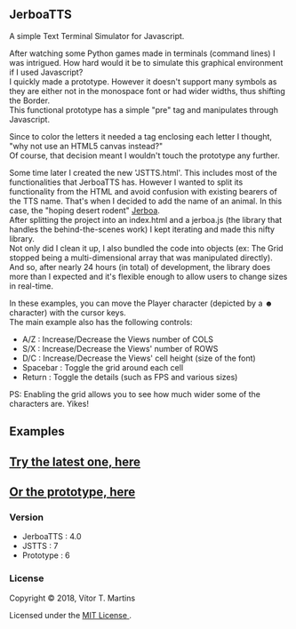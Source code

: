 ## JerboaTTS

A simple Text Terminal Simulator for Javascript.

After watching some Python games made in terminals (command lines) I was intrigued. How hard would it be to simulate this graphical environment if I used Javascript?  
I quickly made a prototype. However it doesn't support many symbols as they are either not in the monospace font or had wider widths, thus shifting the Border.  
This functional prototype has a simple "pre" tag and manipulates through Javascript.

Since to color the letters it needed a tag enclosing each letter I thought, "why not use an HTML5 canvas instead?"  
Of course, that decision meant I wouldn't touch the prototype any further.

Some time later I created the new 'JSTTS.html'. This includes most of the functionalities that JerboaTTS has.
However I wanted to split its functionality from the HTML and avoid confusion with existing bearers of the TTS name.
That's when I decided to add the name of an animal. In this case, the "hoping desert rodent" [Jerboa](https://en.wikipedia.org/wiki/Jerboa).  
After splitting the project into an index.html and a jerboa.js (the library that handles the behind-the-scenes work) I kept iterating and made this nifty library.  
Not only did I clean it up, I also bundled the code into objects (ex: The Grid stopped being a multi-dimensional array that was manipulated directly).  
And so, after nearly 24 hours (in total) of development, the library does more than I expected and it's flexible enough to allow users to change sizes in real-time.

In these examples, you can move the Player character (depicted by a **☻** character) with the cursor keys.  
The main example also has the following controls:
- A/Z : Increase/Decrease the Views number of COLS
- S/X : Increase/Decrease the Views' number of ROWS
- D/C : Increase/Decrease the Views' cell height (size of the font)
- Spacebar : Toggle the grid around each cell
- Return : Toggle the details (such as FPS and various sizes)

PS: Enabling the grid allows you to see how much wider some of the characters are. Yikes!

## Examples

## [Try the latest one, here](https://vimino.gitlab.io/JerboaTTS)
## [Or the prototype, here](https://vimino.gitlab.io/JerboaTTS/prototype.html)

### Version

- JerboaTTS : 4.0
- JSTTS : 7
- Prototype : 6

### License

Copyright &copy; 2018, Vítor T. Martins

Licensed under the [MIT License ](https://opensource.org/licenses/MIT).
